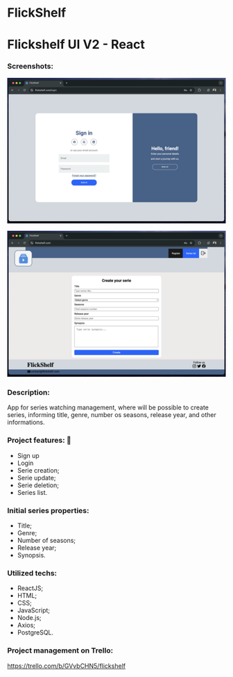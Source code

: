 # FlickShelf

# Flickshelf UI V2 - React

### Screenshots:
![serie-crud login screenshot](./src/assets/login.png)

![serie-crud home screenshot](./src/assets/home.png)

### Description:
App for series watching management, where will be possible to create series, informing title, genre, number os seasons, release year, and other informations.

### Project features: 🚀
- Sign up
- Login
- Serie creation;
- Serie update;
- Serie deletion;
- Series list.

### Initial series properties:
- Title;
- Genre;
- Number of seasons;
- Release year;
- Synopsis.

### Utilized techs:
- ReactJS;
- HTML;
- CSS;
- JavaScript;
- Node.js;
- Axios;
- PostgreSQL.

### Project management on Trello: 
https://trello.com/b/GVvbCHN5/flickshelf
